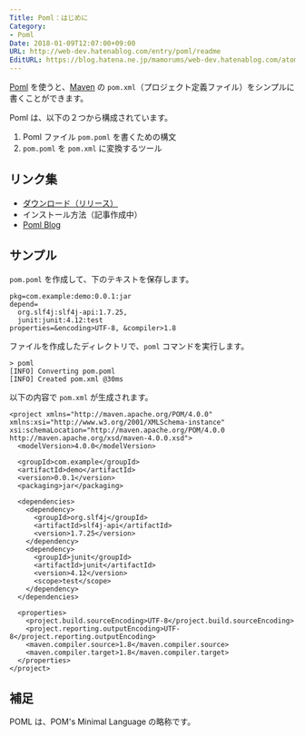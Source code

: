 ```yaml
---
Title: Poml：はじめに
Category:
- Poml
Date: 2018-01-09T12:07:00+09:00
URL: http://web-dev.hatenablog.com/entry/poml/readme
EditURL: https://blog.hatena.ne.jp/mamorums/web-dev.hatenablog.com/atom/entry/8599973812335360855
---
```


[Poml](https://github.com/mamorum/poml) を使うと、[Maven](https://maven.apache.org/index.html) の `pom.xml`（プロジェクト定義ファイル）をシンプルに書くことができます。

Poml は、以下の２つから構成されています。

1. Poml ファイル `pom.poml` を書くための構文
2. `pom.poml` を `pom.xml` に変換するツール


## リンク集
- [ダウンロード（リリース）](https://github.com/mamorum/poml/releases)
- インストール方法（記事作成中）
- [Poml Blog](http://java-poml.blogspot.com/)


## サンプル
`pom.poml` を作成して、下のテキストを保存します。

```
pkg=com.example:demo:0.0.1:jar
depend=
  org.slf4j:slf4j-api:1.7.25,
  junit:junit:4.12:test
properties=&encoding>UTF-8, &compiler>1.8
```

ファイルを作成したディレクトリで、`poml` コマンドを実行します。

```
> poml
[INFO] Converting pom.poml
[INFO] Created pom.xml @30ms
```

以下の内容で `pom.xml` が生成されます。

```
<project xmlns="http://maven.apache.org/POM/4.0.0" xmlns:xsi="http://www.w3.org/2001/XMLSchema-instance" xsi:schemaLocation="http://maven.apache.org/POM/4.0.0 http://maven.apache.org/xsd/maven-4.0.0.xsd">
  <modelVersion>4.0.0</modelVersion>

  <groupId>com.example</groupId>
  <artifactId>demo</artifactId>
  <version>0.0.1</version>
  <packaging>jar</packaging>

  <dependencies>
    <dependency>
      <groupId>org.slf4j</groupId>
      <artifactId>slf4j-api</artifactId>
      <version>1.7.25</version>
    </dependency>
    <dependency>
      <groupId>junit</groupId>
      <artifactId>junit</artifactId>
      <version>4.12</version>
      <scope>test</scope>
    </dependency>
  </dependencies>

  <properties>
    <project.build.sourceEncoding>UTF-8</project.build.sourceEncoding>
    <project.reporting.outputEncoding>UTF-8</project.reporting.outputEncoding>
    <maven.compiler.source>1.8</maven.compiler.source>
    <maven.compiler.target>1.8</maven.compiler.target>
  </properties>
</project>
```


## 補足
POML は、POM's Minimal Language の略称です。
